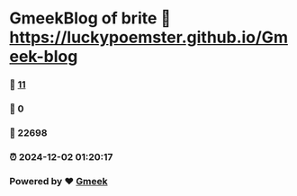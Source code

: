 # GmeekBlog of brite :link: https://luckypoemster.github.io/Gmeek-blog 
### :page_facing_up: [11](https://luckypoemster.github.io/Gmeek-blog/tag.html) 
### :speech_balloon: 0 
### :hibiscus: 22698 
### :alarm_clock: 2024-12-02 01:20:17 
### Powered by :heart: [Gmeek](https://github.com/Meekdai/Gmeek)
